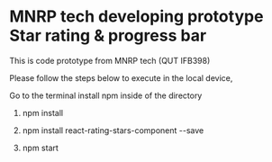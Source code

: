 # MNRP tech developing prototype Star rating & progress bar 

This is code prototype from MNRP tech (QUT IFB398)

Please follow the steps below to execute in the local device,

Go to the terminal install npm inside of the directory

1. npm install

2. npm install react-rating-stars-component --save

3. npm start